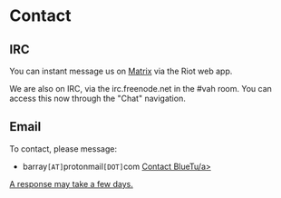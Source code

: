 # Contact

## IRC

You can instant message us on
[Matrix](https://riot.im/app/#/room/#vah:matrix.org) via the Riot web app.

We are also on IRC, via the irc.freenode.net in the #vah room. You can access
this now through the "Chat" navigation.

## Email

To contact, please message:

* barray`[AT]`protonmail`[DOT]`com
<a href = "mailto:mihi.lavricgmail.com">Contact BlueTu/a>

A response may take a few days.
